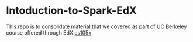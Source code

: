 # Intoduction-to-Spark-EdX

This repo is to consolidate material that we covered as part of UC Berkeley course offered through EdX [cs105x](https://www.edx.org/course/introduction-apache-spark-uc-berkeleyx-cs105x) 
